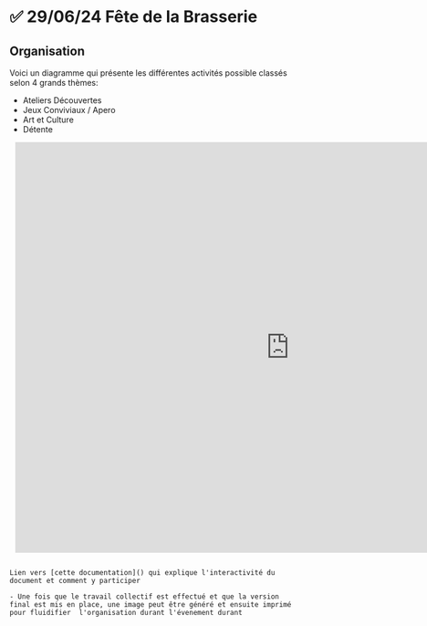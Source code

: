 # ✅ 29/06/24  Fête de la Brasserie

## Organisation

Voici un diagramme qui présente les différentes activités possible classés selon 4 grands thèmes:
- Ateliers Découvertes
- Jeux Conviviaux / Apero
- Art et Culture
- Détente


<div style="width: 960px; height: 720px; margin: 10px; position: relative;"><iframe allowfullscreen frameborder="0" style="width:960px; height:720px" src="https://lucid.app/documents/embedded/b069cdf2-36ab-4d37-b3f1-9b8ef7869d5d" id="NPPbc4pWHyTw"></iframe></div>


```{note}

Lien vers [cette documentation]() qui explique l'interactivité du document et comment y participer 

- Une fois que le travail collectif est effectué et que la version final est mis en place, une image peut être généré et ensuite imprimé pour fluidifier  l'organisation durant l'évenement durant 


```